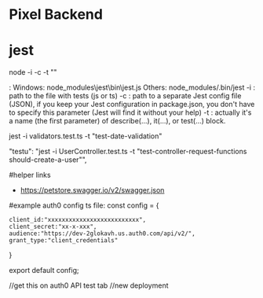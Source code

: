 # Pixel Backend

# jest

node <path-to-jest> -i <your-test-file> -c <jest-config> -t "<test-block-name>"

<path-to-jest>:
Windows: node_modules\jest\bin\jest.js
Others: node_modules/.bin/jest
-i <you-test-file>: path to the file with tests (js or ts)
-c <jest-config>: path to a separate Jest config file (JSON), if you keep your Jest configuration in package.json, you don't have to specify this parameter (Jest will find it without your help)
-t <the-name-of-test-block>: actually it's a name (the first parameter) of describe(...), it(...), or test(...) block.

jest -i validators.test.ts -t "test-date-validation"

"testu": "jest -i UserController.test.ts -t \"test-controller-request-functions should-create-a-user\"",

#helper links

- https://petstore.swagger.io/v2/swagger.json

#example auth0 config ts file:
const config = {

    client_id:"xxxxxxxxxxxxxxxxxxxxxxxxxx",
    client_secret:"xx-x-xxx",
    audience:"https://dev-2glokavh.us.auth0.com/api/v2/",
    grant_type:"client_credentials"

}

export default config;

//get this on auth0 API test tab
//new deployment
